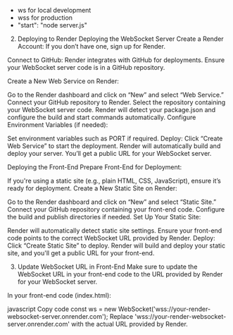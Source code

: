 - ws for local development
- wss for production
- "start": "node server.js"
2. Deploying to Render
Deploying the WebSocket Server
Create a Render Account: If you don’t have one, sign up for Render.

Connect to GitHub: Render integrates with GitHub for deployments. Ensure your WebSocket server code is in a GitHub repository.

Create a New Web Service on Render:

Go to the Render dashboard and click on “New” and select “Web Service.”
Connect your GitHub repository to Render.
Select the repository containing your WebSocket server code.
Render will detect your package.json and configure the build and start commands automatically.
Configure Environment Variables (if needed):

Set environment variables such as PORT if required.
Deploy: Click “Create Web Service” to start the deployment. Render will automatically build and deploy your server. You’ll get a public URL for your WebSocket server.

Deploying the Front-End
Prepare Front-End for Deployment:

If you're using a static site (e.g., plain HTML, CSS, JavaScript), ensure it’s ready for deployment.
Create a New Static Site on Render:

Go to the Render dashboard and click on “New” and select “Static Site.”
Connect your GitHub repository containing your front-end code.
Configure the build and publish directories if needed.
Set Up Your Static Site:

Render will automatically detect static site settings.
Ensure your front-end code points to the correct WebSocket URL provided by Render.
Deploy: Click “Create Static Site” to deploy. Render will build and deploy your static site, and you'll get a public URL for your front-end.

3. Update WebSocket URL in Front-End
Make sure to update the WebSocket URL in your front-end code to the URL provided by Render for your WebSocket server.

In your front-end code (index.html):

javascript
Copy code
const ws = new WebSocket('wss://your-render-websocket-server.onrender.com');
Replace 'wss://your-render-websocket-server.onrender.com' with the actual URL provided by Render.